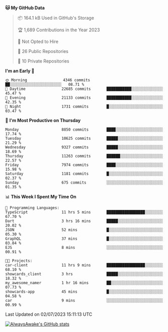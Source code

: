 <!--START_SECTION:waka-->
**🐱 My GitHub Data** 

> 📦 164.1 kB Used in GitHub's Storage 
 > 
> 🏆 1,689 Contributions in the Year 2023
 > 
> 🚫 Not Opted to Hire
 > 
> 📜 26 Public Repositories 
 > 
> 🔑 10 Private Repositories 
 > 
**I'm an Early 🐤** 

```text
🌞 Morning                4346 commits        ██░░░░░░░░░░░░░░░░░░░░░░░   08.71 % 
🌆 Daytime                22685 commits       ███████████░░░░░░░░░░░░░░   45.47 % 
🌃 Evening                21133 commits       ███████████░░░░░░░░░░░░░░   42.35 % 
🌙 Night                  1731 commits        █░░░░░░░░░░░░░░░░░░░░░░░░   03.47 % 
```
📅 **I'm Most Productive on Thursday** 

```text
Monday                   8850 commits        ████░░░░░░░░░░░░░░░░░░░░░   17.74 % 
Tuesday                  10625 commits       █████░░░░░░░░░░░░░░░░░░░░   21.29 % 
Wednesday                9327 commits        █████░░░░░░░░░░░░░░░░░░░░   18.69 % 
Thursday                 11263 commits       ██████░░░░░░░░░░░░░░░░░░░   22.57 % 
Friday                   7974 commits        ████░░░░░░░░░░░░░░░░░░░░░   15.98 % 
Saturday                 1181 commits        █░░░░░░░░░░░░░░░░░░░░░░░░   02.37 % 
Sunday                   675 commits         ░░░░░░░░░░░░░░░░░░░░░░░░░   01.35 % 
```


📊 **This Week I Spent My Time On** 

```text
💬 Programming Languages: 
TypeScript               11 hrs 5 mins       █████████████████░░░░░░░░   67.70 % 
Dart                     3 hrs 16 mins       █████░░░░░░░░░░░░░░░░░░░░   20.02 % 
JSON                     52 mins             █░░░░░░░░░░░░░░░░░░░░░░░░   05.30 % 
GraphQL                  37 mins             █░░░░░░░░░░░░░░░░░░░░░░░░   03.84 % 
EJS                      8 mins              ░░░░░░░░░░░░░░░░░░░░░░░░░   00.91 % 

🐱‍💻 Projects: 
car-client               11 hrs 9 mins       █████████████████░░░░░░░░   68.10 % 
showcards_client         3 hrs               █████░░░░░░░░░░░░░░░░░░░░   18.32 % 
my_awesome_namer         1 hr 16 mins        ██░░░░░░░░░░░░░░░░░░░░░░░   07.73 % 
showcards-app            45 mins             █░░░░░░░░░░░░░░░░░░░░░░░░   04.58 % 
car                      9 mins              ░░░░░░░░░░░░░░░░░░░░░░░░░   00.99 % 
```


 Last Updated on 02/07/2023 15:11:13 UTC
<!--END_SECTION:waka-->

[![AlwaysAwake's GitHub stats](https://github-readme-stats.vercel.app/api?username=AlwaysAwake&show_icons=true&theme=github_dark&count_private=true)](https://github.com/AlwaysAwake/AlwaysAwake)
